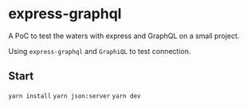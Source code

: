 # express-graphql
A PoC to test the waters with express and GraphQL on a small project.

Using `express-graphql` and `GraphiQL` to test connection.

## Start
`yarn install`
`yarn json:server` 
`yarn dev`
